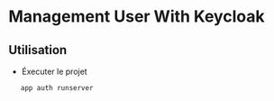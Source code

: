 # Management User With Keycloak

## Utilisation

- Éxecuter le projet
```shell
   app auth runserver
```
